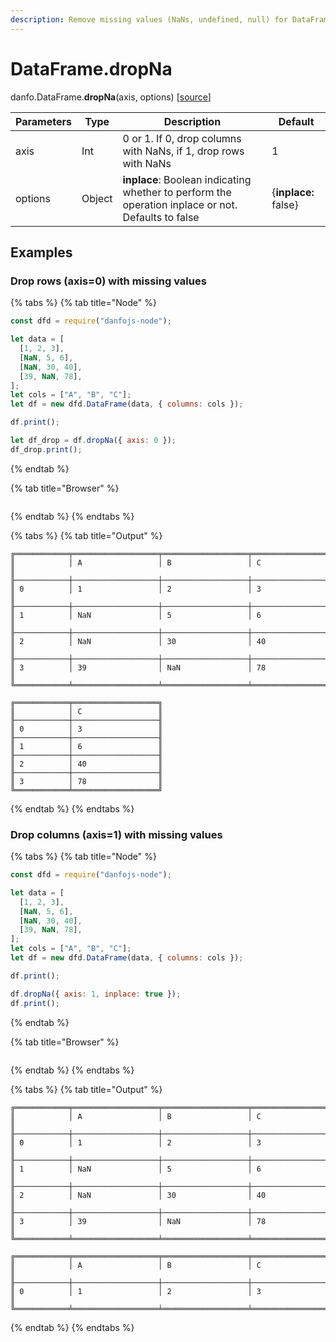 ```yaml
---
description: Remove missing values (NaNs, undefined, null) for DataFrame
---
```


# DataFrame.dropNa

danfo.DataFrame.**dropNa**(axis, options) \[[source](https://github.com/javascriptdata/danfojs/blob/dev/src/danfojs-base/core/frame.ts#L1833)]

| Parameters | Type   | Description                                                                                        | Default              |
| ---------- | ------ | -------------------------------------------------------------------------------------------------- | -------------------- |
| axis       | Int    | 0 or 1. If 0, drop columns with NaNs, if 1, drop rows with NaNs                                    | 1                    |
| options    | Object | **inplace**: Boolean indicating whether to perform the operation inplace or not. Defaults to false | {**inplace:** false} |

## **Examples**

### Drop rows (axis=0) with missing values

{% tabs %}
{% tab title="Node" %}

```javascript
const dfd = require("danfojs-node");

let data = [
  [1, 2, 3],
  [NaN, 5, 6],
  [NaN, 30, 40],
  [39, NaN, 78],
];
let cols = ["A", "B", "C"];
let df = new dfd.DataFrame(data, { columns: cols });

df.print();

let df_drop = df.dropNa({ axis: 0 });
df_drop.print();
```

{% endtab %}

{% tab title="Browser" %}

```

```

{% endtab %}
{% endtabs %}

{% tabs %}
{% tab title="Output" %}

```
╔════════════╤═══════════════════╤═══════════════════╤═══════════════════╗
║            │ A                 │ B                 │ C                 ║
╟────────────┼───────────────────┼───────────────────┼───────────────────╢
║ 0          │ 1                 │ 2                 │ 3                 ║
╟────────────┼───────────────────┼───────────────────┼───────────────────╢
║ 1          │ NaN               │ 5                 │ 6                 ║
╟────────────┼───────────────────┼───────────────────┼───────────────────╢
║ 2          │ NaN               │ 30                │ 40                ║
╟────────────┼───────────────────┼───────────────────┼───────────────────╢
║ 3          │ 39                │ NaN               │ 78                ║
╚════════════╧═══════════════════╧═══════════════════╧═══════════════════╝

╔════════════╤═══════════════════╗
║            │ C                 ║
╟────────────┼───────────────────╢
║ 0          │ 3                 ║
╟────────────┼───────────────────╢
║ 1          │ 6                 ║
╟────────────┼───────────────────╢
║ 2          │ 40                ║
╟────────────┼───────────────────╢
║ 3          │ 78                ║
╚════════════╧═══════════════════╝
```

{% endtab %}
{% endtabs %}

### Drop columns (axis=1) with missing values

{% tabs %}
{% tab title="Node" %}

```javascript
const dfd = require("danfojs-node");

let data = [
  [1, 2, 3],
  [NaN, 5, 6],
  [NaN, 30, 40],
  [39, NaN, 78],
];
let cols = ["A", "B", "C"];
let df = new dfd.DataFrame(data, { columns: cols });

df.print();

df.dropNa({ axis: 1, inplace: true });
df.print();
```

{% endtab %}

{% tab title="Browser" %}

```

```

{% endtab %}
{% endtabs %}

{% tabs %}
{% tab title="Output" %}

```
╔════════════╤═══════════════════╤═══════════════════╤═══════════════════╗
║            │ A                 │ B                 │ C                 ║
╟────────────┼───────────────────┼───────────────────┼───────────────────╢
║ 0          │ 1                 │ 2                 │ 3                 ║
╟────────────┼───────────────────┼───────────────────┼───────────────────╢
║ 1          │ NaN               │ 5                 │ 6                 ║
╟────────────┼───────────────────┼───────────────────┼───────────────────╢
║ 2          │ NaN               │ 30                │ 40                ║
╟────────────┼───────────────────┼───────────────────┼───────────────────╢
║ 3          │ 39                │ NaN               │ 78                ║
╚════════════╧═══════════════════╧═══════════════════╧═══════════════════╝

╔════════════╤═══════════════════╤═══════════════════╤═══════════════════╗
║            │ A                 │ B                 │ C                 ║
╟────────────┼───────────────────┼───────────────────┼───────────────────╢
║ 0          │ 1                 │ 2                 │ 3                 ║
╚════════════╧═══════════════════╧═══════════════════╧═══════════════════╝
```

{% endtab %}
{% endtabs %}
